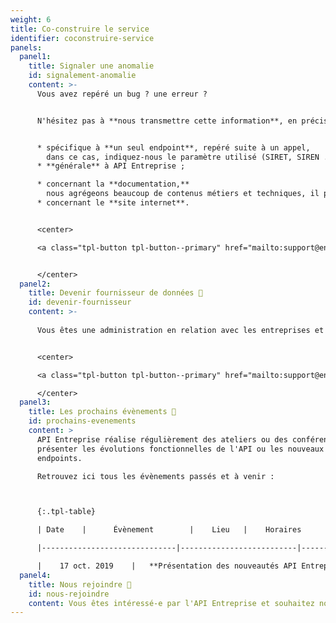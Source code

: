 ```yaml
---
weight: 6
title: Co-construire le service
identifier: coconstruire-service
panels:
  panel1:
    title: Signaler une anomalie
    id: signalement-anomalie
    content: >-
      Vous avez repéré un bug ? une erreur ?


      N'hésitez pas à **nous transmettre cette information**, en précisant s'il s'agit d'une anomalie :


      * spécifique à **un seul endpoint**, repéré suite à un appel,
        dans ce cas, indiquez-nous le paramètre utilisé (SIRET, SIREN ...) ;
      * **générale** à API Entreprise ;

      * concernant la **documentation,**
        nous agrégeons beaucoup de contenus métiers et techniques, il peut arriver qu'une erreur se soit glissée, ou bien que la documentation n'ait pas été mise à jour suffisamment rapidement. Précisez-nous autant que possible l'emplacement du bug avec une capture d'écran par exemple. Indiquez-nous si possible la version de votre navigateur ;
      * concernant le **site internet**.


      <center>

      <a class="tpl-button tpl-button--primary" href="mailto:support@entreprise.api.gouv.fr?subject=Signalement d'un bug">Signaler un bug ou une erreur</a>


      </center>
  panel2:
    title: Devenir fournisseur de données 📂
    id: devenir-fournisseur
    content: >-
      
      Vous êtes une administration en relation avec les entreprises et les associations ? Vous avez des données et souhaitez les faire circuler inter-administration dans le cadre du "Dîtes-le-nous-une fois" ?


      <center>

      <a class="tpl-button tpl-button--primary" href="mailto:support@entreprise.api.gouv.fr?subject=Devenir fournisseur de données chez API Entreprise">Contactez-nous !</a>

      </center>
  panel3:
    title: Les prochains évènements 📆
    id: prochains-evenements
    content: >
      API Entreprise réalise régulièrement des ateliers ou des conférences pour
      présenter les évolutions fonctionnelles de l'API ou les nouveaux
      endpoints.

      Retrouvez ici tous les évènements passés et à venir : 



      {:.tpl-table}

      | Date    |      Évènement        |    Lieu   |    Horaires      |  Annexes    |    

      |------------------------------|--------------------------|-------------------------------------------|---------------------|---------------------|

      |    17 oct. 2019    |   **Présentation des nouveautés API Entreprise**<br>Évolutions réglementaires, nouvelles données disponibles...  |  DINUM, 20 avenue de Ségur, 75007 Paris  |  14:00-17:00        |   /    | 
  panel4:
    title: Nous rejoindre 💼
    id: nous-rejoindre
    content: Vous êtes intéressé-e par l'API Entreprise et souhaitez nous rejoindre ? Nos offres sont publiées sur le [site de Beta.gouv.fr](https://beta.gouv.fr/recrutement/).
---
```

